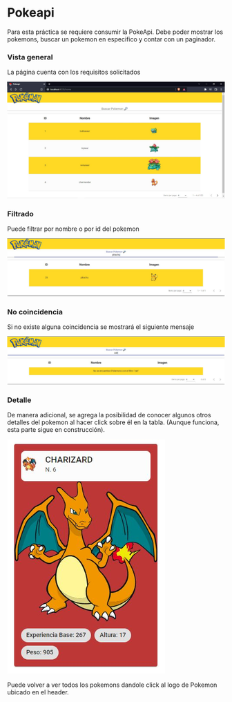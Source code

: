 # Pokeapi

Para esta práctica se requiere consumir la PokeApi. Debe poder mostrar los pokemons, buscar un pokemon en especifico y contar con un paginador.

### Vista general
La página cuenta con los requisitos solicitados

![text alert](https://github.com/Lcastro98/pokeapi/blob/master/src/assets/img/pokeApi.JPG)

### Filtrado
Puede filtrar por nombre o por id del pokemon

![text alert](https://github.com/Lcastro98/pokeapi/blob/master/src/assets/img/filter.JPG)

### No coincidencia
Si no existe alguna coincidencia se mostrará el siguiente mensaje

![text alert](https://github.com/Lcastro98/pokeapi/blob/master/src/assets/img/filterNotFound.JPG)

### Detalle
De manera adicional, se agrega la posibilidad de conocer algunos otros detalles del pokemon al hacer click sobre él en la tabla. (Aunque funciona, esta parte sigue en construcción).

![text alert](https://github.com/Lcastro98/pokeapi/blob/master/src/assets/img/card.JPG)

Puede volver a ver todos los pokemons dandole click al logo de Pokemon ubicado en el header.
